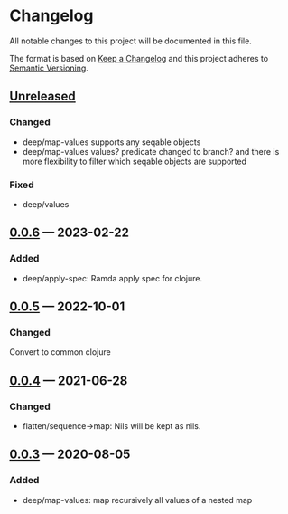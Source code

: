 # Changelog

All notable changes to this project will be documented in this file.

The format is based on [Keep a Changelog](http://keepachangelog.com)
and this project adheres to [Semantic Versioning](http://semver.org/spec/v2.0.0.html).


## [Unreleased]
### Changed
- deep/map-values supports any seqable objects
- deep/map-values values? predicate changed to branch? and there is more flexibility 
  to filter which seqable objects are supported
### Fixed
- deep/values

## [0.0.6] — 2023-02-22
### Added
- deep/apply-spec: Ramda apply spec for clojure.

## [0.0.5] — 2022-10-01
### Changed
Convert to common clojure

## [0.0.4] — 2021-06-28
### Changed
- flatten/sequence->map: Nils will be kept as nils.

## [0.0.3] — 2020-08-05
### Added
- deep/map-values: map recursively all values of a nested map

[0.0.3]: https://github.com/hkorpi/flathead/compare/0.0.0...0.0.3
[0.0.4]: https://github.com/hkorpi/flathead/compare/0.0.3...0.0.4
[0.0.5]: https://github.com/hkorpi/flathead/compare/0.0.4...0.0.5
[0.0.6]: https://github.com/hkorpi/flathead/compare/0.0.5...0.0.6
[Unreleased]: https://github.com/hkorpi/flathead/compare/0.0.6...HEAD
